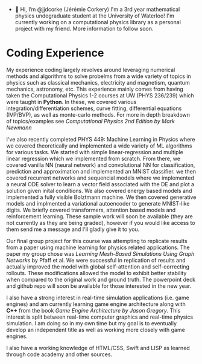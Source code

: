 - 👋 Hi, I’m @jjdcorke (Jérémie Corkery)
I'm a 3rd year mathematical physics undegraduate student at the University of Waterloo! I'm currently working on a computational physics library as
a personal project with my friend. More information to follow soon. 

Coding Experience
=================

My experience coding largely revolves around leveraging numerical methods and algorithms to solve probelms from a wide variety of topics in physics such as classical mechanics, electricity and magnetism, quantum mechanics, astronomy, etc. This experience mainly comes from having taken the Computational Physics 1-2 courses at UW (PHYS 236/239) which were taught in **Python**. In these, we covered various integration/differentiation schemes, curve fitting, differential equations (IVP/BVP), as well as monte-carlo methods. For more in depth breakdown of topics/examples see *Computational Physics 2nd Edition by Mark Newmann* 

I've also recently completed PHYS 449: Machine Learning in Physics where we covered theoretically and implemented a wide variety of ML algorithms for various tasks. We started with simple linear-regression and multiple linear regression which we implemented from scratch. From there, we covered vanilla NN (neural network) and convolutional NN for classification, prediction and approximation and implemented an MNIST classifier. we then covered recurrent networks and sequencial models where we implemented a neural ODE solver to learn a vector field associated with the DE and plot a solution given inital conditions. We also covered energy based models and implemented a fully visible Bolztmann machine. We then covered generative models and implmented a variational autoencoder to generate MNIST-like digits. We briefly covered transformers, attention based models and reinforcement learning. These sample work will soon be available (they are not currently as they are being graded), however if you would like access to them send me a message and I'll gladly give it to you. 

Our final group project for this course was attempting to replicate results from a paper using machine learning for physics related applications. The paper my group chose was *Learning Mesh-Based Simulations Using Graph Networks* by Pfaff et al. We were successful in replication of results and actually improved the model with global self-attention and self-correcting rollouts. These modifications allowed the model to exhibit better stability when compared to the original work and ground truth. The powerpoint deck and github repo will soon be available for those interested in the new year.

I also have a strong interest in real-time simulation applications (i.e. game engines) and am currently learning game engine architecture along with **C++** from the book *Game Engine Architecture by Jason Gregory*. This interest is split between real-time computer graphics and real-time physics simulation. I am doing so in my own time but my goal is to eventually develop an independent title as well as working more closely with game engines. 

I also have a working knowledge of HTML/CSS, Swift and LISP as learned through code academy and other sources. 
